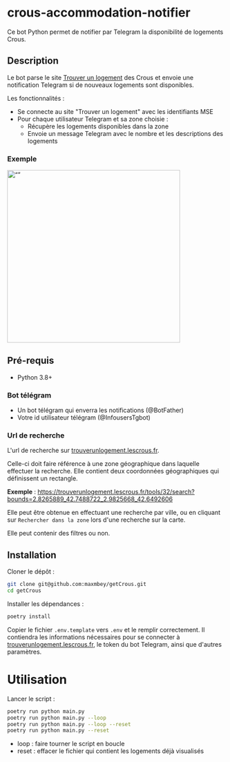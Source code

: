 # crous-accommodation-notifier

Ce bot Python permet de notifier par Telegram la disponibilité de logements Crous.

## Description

Le bot parse le site [Trouver un logement](https://trouverunlogement.lescrous.fr/) des Crous et envoie une notification Telegram si de nouveaux logements sont disponibles.

Les fonctionnalités :

- Se connecte au site "Trouver un logement" avec les identifiants MSE
- Pour chaque utilisateur Telegram et sa zone choisie :
  - Récupère les logements disponibles dans la zone
  - Envoie un message Telegram avec le nombre et les descriptions des logements

### Exemple

<img src="docs/img/example_notification.jpg" alt= “” width="400">

## Pré-requis

- Python 3.8+

### Bot télégram

- Un bot télégram qui enverra les notifications (@BotFather)
- Votre id utilisateur télégram (@InfousersTgbot)

### Url de recherche

L'url de recherche sur [trouverunlogement.lescrous.fr](https://trouverunlogement.lescrous.fr).

Celle-ci doit faire référence à une zone géographique dans laquelle effectuer la recherche. Elle contient deux coordonnées géographiques qui définissent un rectangle.

**Exemple** : https://trouverunlogement.lescrous.fr/tools/32/search?bounds=2.8265889_42.7488722_2.9825668_42.6492606

Elle peut être obtenue en effectuant une recherche par ville, ou en cliquant sur `Rechercher dans la zone` lors d'une recherche sur la carte.

Elle peut contenir des filtres ou non.

## Installation

Cloner le dépôt :

```bash
git clone git@github.com:maxmbey/getCrous.git
cd getCrous
```

Installer les dépendances :

```bash
poetry install
```

Copier le fichier `.env.template` vers `.env` et le remplir correctement. Il contiendra les informations
nécessaires pour se connecter à [trouverunlogement.lescrous.fr](https://trouverunlogement.lescrous.fr/),
le token du bot Telegram, ainsi que d'autres paramètres.

# Utilisation

Lancer le script :

```bash
poetry run python main.py
poetry run python main.py --loop 
poetry run python main.py --loop --reset
poetry run python main.py --reset
```

- loop : faire tourner le script en boucle
- reset : effacer le fichier qui contient les logements déjà visualisés
